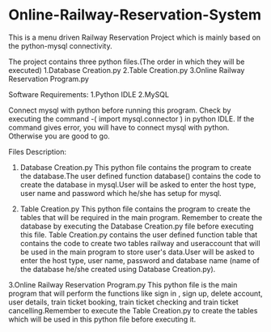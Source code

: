 # Online-Railway-Reservation-System
This is a menu driven Railway Reservation Project which is mainly based on the python-mysql connectivity.

The project contains three python files.(The order in which they will be executed)
1.Database Creation.py
2.Table Creation.py
3.Online Railway Reservation Program.py

Software Requirements:
1.Python IDLE
2.MySQL

Connect mysql with python before running this program.
Check by executing the command -( import mysql.connector ) in python IDLE.
If the command gives error, you will have to connect mysql with python.
Otherwise you are good to go.

Files Description:
1. Database Creation.py
This python file contains the program to create the database.The user defined function database() contains the code to create the database in mysql.User will be asked to enter the host type, user name and password which he/she has setup for mysql.

2. Table Creation.py
This python file contains the program to create the tables that will be required in the main program. Remember to create the database by executing the Database Creation.py file before executing this file. Table Creation.py contains the user defined function table that contains the code to create two tables railway and useraccount that will be used in the main program to store user's data.User will be asked to enter the host type, user name, password and database name (name of the database he/she created using Database Creation.py).

3.Online Railway Reservation Program.py
This python file is the main program that will perform the functions like sign in , sign up, delete account, user details, train ticket booking, train ticket checking and train ticket cancelling.Remember to execute the Table Creation.py to create the tables which will be used in this python file before executing it.
